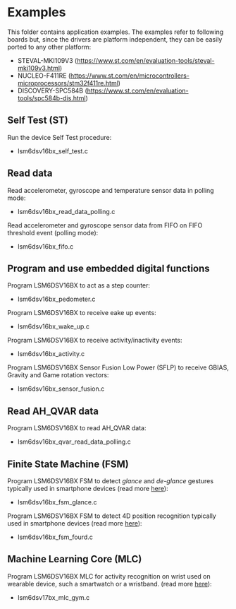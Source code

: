 # Examples

This folder contains application examples. The examples refer to following boards but, since the drivers are platform independent, they can be easily ported to any other platform:

- STEVAL-MKI109V3 (https://www.st.com/en/evaluation-tools/steval-mki109v3.html)
- NUCLEO-F411RE (https://www.st.com/en/microcontrollers-microprocessors/stm32f411re.html)
- DISCOVERY-SPC584B (https://www.st.com/en/evaluation-tools/spc584b-dis.html)

## Self Test (ST)

Run the device Self Test procedure:

  - lsm6dsv16bx_self_test.c

## Read data

Read accelerometer, gyroscope and temperature sensor data in polling mode:

  - lsm6dsv16bx_read_data_polling.c

Read accelerometer and gyroscope sensor data from FIFO on FIFO threshold event (polling mode):

  - lsm6dsv16bx_fifo.c

## Program and use embedded digital functions

Program LSM6DSV16BX to act as a step counter:

  - lsm6dsv16bx_pedometer.c

Program LSM6DSV16BX to receive eake up events:

  - lsm6dsv16bx_wake_up.c

Program LSM6DSV16BX to receive activity/inactivity events:

  - lsm6dsv16bx_activity.c

Program LSM6DSV16BX Sensor Fusion Low Power (SFLP) to receive GBIAS, Gravity and Game rotation vectors:

  - lsm6dsv16bx_sensor_fusion.c

## Read AH_QVAR data

Program LSM6DSV16BX to read AH_QVAR data:

  - lsm6dsv16bx_qvar_read_data_polling.c

## Finite State Machine (FSM)

Program LSM6DSV16BX FSM to detect *glance* and *de-glance* gestures typically used in smartphone devices (read more [here](https://github.com/STMicroelectronics/STMems_Finite_State_Machine/blob/master/application_examples/lsm6dsv16bx/Glance%20detection/README.md)):

  - lsm6dsv16bx_fsm_glance.c

Program LSM6DSV16BX FSM to detect 4D position recognition typically used in smartphone devices (read more [here](https://github.com/STMicroelectronics/STMems_Finite_State_Machine/blob/master/application_examples/lsm6dsv16bx/FourD%20position%20recognition/README.md)):

  - lsm6dsv16bx_fsm_fourd.c

## Machine Learning Core (MLC)

Program LSM6DSV16BX MLC for activity recognition on wrist used on wearable device, such a smartwatch or a wristband. (read more [here](https://github.com/STMicroelectronics/STMems_Machine_Learning_Core/blob/master/application_examples/lsm6dsv16bx/activity_recognition_for_wrist/README.md)):

  - lsm6dsv17bx_mlc_gym.c

